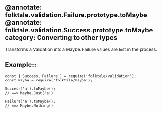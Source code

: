 @annotate: folktale.validation.Failure.prototype.toMaybe
@annotate: folktale.validation.Success.prototype.toMaybe
category: Converting to other types
---

Transforms a Validation into a Maybe. Failure values are lost in the process.

## Example::

    const { Success, Failure } = require('folktale/validation');
    const Maybe = require('folktale/maybe');

    Success('a').toMaybe();
    // ==> Maybe.Just('a')

    Failure('a').toMaybe();
    // ==> Maybe.Nothing()
